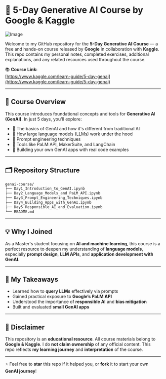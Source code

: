 # 🚀 5-Day Generative AI Course by Google & Kaggle

![Image](https://github.com/user-attachments/assets/149128eb-017a-4d2e-b4f8-df8ce6635d8e)

Welcome to my GitHub repository for the **5-Day Generative AI Course** — a free and hands-on course released by **Google** in collaboration with **Kaggle**.  
This repo contains my personal notes, completed exercises, additional explanations, and any related resources used throughout the course.

📚 **Course Link:**  
[https://www.kaggle.com/learn-guide/5-day-genai](https://www.kaggle.com/learn-guide/5-day-genai)

---

## 🎯 Course Overview

This course introduces foundational concepts and tools for **Generative AI (GenAI)**. In just 5 days, you'll explore:

- 🌟 The basics of GenAI and how it's different from traditional AI
- 🧠 How large language models (LLMs) work under the hood
- 🧪 Prompt engineering techniques
- 🧰 Tools like PaLM API, MakerSuite, and LangChain
- 🤖 Building your own GenAI apps with real code examples

---

## 🗂 Repository Structure

```bash
genai-course/
├── Day1_Introduction_to_GenAI.ipynb
├── Day2_Language_Models_and_PaLM_API.ipynb
├── Day3_Prompt_Engineering_Techniques.ipynb
├── Day4_Building_Apps_with_GenAI.ipynb
├── Day5_Responsible_AI_and_Evaluation.ipynb
└── README.md    
```
---        

## 💡 Why I Joined

As a Master's student focusing on **AI and machine learning**, this course is a perfect resource to deepen my understanding of **language models**, especially **prompt design**, **LLM APIs**, and **application development with GenAI**.

---

## 🧠 My Takeaways

- Learned how to **query LLMs** effectively via prompts  
- Gained practical exposure to **Google’s PaLM API**  
- Understood the importance of **responsible AI** and **bias mitigation**  
- Built and evaluated **small GenAI apps**

---

## 📢 Disclaimer

This repository is an **educational resource**. All course materials belong to **Google & Kaggle**. I do **not claim ownership** of any official content. This repo reflects **my learning journey** and **interpretation** of the course.

---

⭐ Feel free to **star** this repo if it helped you, or **fork** it to start your own **GenAI journey**!
